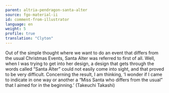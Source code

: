 ```yaml
---
parent: altria-pendragon-santa-alter
source: fgo-material-ii
id: comment-from-illustrator
language: en
weight: 5
profile: true
translation: "Clyton"
---
```


Out of the simple thought where we want to do an event that differs from the usual Christmas Events, Santa Alter was referred to first of all. Well, when I was trying to get into her design, a design that gets through the words called “Santa Alter” could not easily come into sight, and that proved to be very difficult. Concerning the result, I am thinking, ‘I wonder if I came to indicate in one way or another a “Miss Santa who differs from the usual” that I aimed for in the beginning.’ (Takeuchi Takashi)
